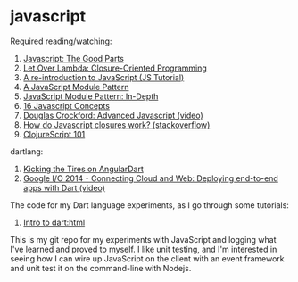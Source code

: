 javascript
==========

Required reading/watching:
<ol>
<li>
 <a href="www.youtube.com/watch?v=hQVTIJBZook">Javascript: The Good Parts</a>
</li>
<li>
 <a href="http://letoverlambda.com/index.cl/guest/chap2.html">Let Over Lambda: Closure-Oriented Programming</a>
</li>
<li>
 <a href="https://developer.mozilla.org/en-US/docs/Web/JavaScript/A_re-introduction_to_JavaScript">A re-introduction to JavaScript (JS Tutorial)</a>
</li>
<li>
 <a href="http://yuiblog.com/blog/2007/06/12/module-pattern/">A JavaScript Module Pattern</a>
</li>
<li>
 <a href="http://www.adequatelygood.com/JavaScript-Module-Pattern-In-Depth.html">JavaScript Module Pattern: In-Depth</a>
</li>
<li>
 <a href="http://javascriptissexy.com/16-javascript-concepts-you-must-know-well/">16 Javascript Concepts</a>
</li>
<li>
 <a href="http://www.youtube.com/watch?v=DwYPG6vreJg">Douglas Crockford: Advanced Javascript (video)</a>
</li>
<li>
 <a href="http://stackoverflow.com/questions/111102/how-do-javascript-closures-work">How do Javascript closures work? (stackoverflow)</a>
</li>
<li>
 <a href="http://swannodette.github.io/2013/11/07/clojurescript-101/">ClojureScript 101</a>
</li>
</ol>

dartlang:

<ol>
  <li>
  <a href="http://teropa.info/blog/2014/02/11/kicking-the-tires-on-angulardart.html">Kicking the Tires on AngularDart</a>
  </li>
  <li>
   <a href="https://www.youtube.com/watch?v=49BH7nxbBmY">Google I/O 2014 - Connecting Cloud and Web: Deploying end-to-end apps with Dart (video)</a>
  </li>

</ol>

The code for my Dart language experiments, as I go through some tutorials:

<ol>
  <li>
    <a href="https://rawgit.com/steveklewis/javascript/master/dart_html/mini/web/mini.html">Intro to dart:html</a>
  </li>
</ol>


This is my git repo for my experiments with JavaScript and logging what I've learned and proved to myself. I like unit testing, and I'm interested in seeing how I can wire up JavaScript on the client with an event framework and unit test it on the command-line with Nodejs.
